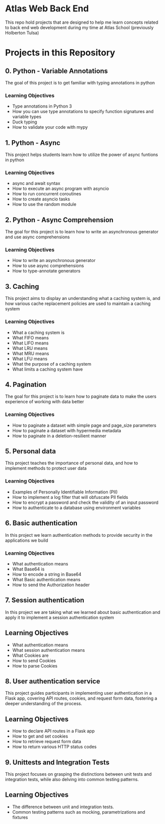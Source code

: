 # Atlas Web Back End
This repo hold projects that are designed to help me learn concepts related to back end web development during my time at Atlas School (previously Holberton Tulsa)

# Projects in this Repository

## 0. Python - Variable Annotations
The goal of this project is to get familiar with typing annotations in python
### Learning Objectives
- Type annotations in Python 3
- How you can use type annotations to specify function signatures and variable types
- Duck typing
- How to validate your code with mypy

## 1. Python - Async
This project helps students learn how to utilize the power of async funtions in python
### Learning Objectives
- async and await syntax
- How to execute an async program with asyncio
- How to run concurrent coroutines
- How to create asyncio tasks
- How to use the random module

## 2. Python - Async Comprehension
The goal for this project is to learn how to write an asynchronous generator and use async comprehensions
### Learning Objectives
- How to write an asynchronous generator
- How to use async comprehensions
- How to type-annotate generators

## 3. Caching
This project aims to display an understanding what a caching system is, and how various cache replacement policies are used to maintain a caching system
### Learning Objectives
- What a caching system is
- What FIFO means
- What LIFO means
- What LRU means
- What MRU means
- What LFU means
- What the purpose of a caching system
- What limits a caching system have

## 4. Pagination
The goal for this project is to learn how to paginate data to make the users experience of working with data better
### Learning Objectives
- How to paginate a dataset with simple page and page_size parameters
- How to paginate a dataset with hypermedia metadata
- How to paginate in a deletion-resilient manner

## 5. Personal data
This project teaches the importance of personal data, and how to implement methods to protect user data
### Learning Objectives
- Examples of Personally Identifiable Information (PII)
- How to implement a log filter that will obfuscate PII fields
- How to encrypt a password and check the validity of an input password
- How to authenticate to a database using environment variables

## 6. Basic authentication
In this project we learn authentication methods to provide security in the applications we build
### Learning Objectives
- What authentication means
- What Base64 is
- How to encode a string in Base64
- What Basic authentication means
- How to send the Authorization header

## 7. Session authentication
In this project we are taking what we learned about basic authentication and apply it to implement a session authentication system
## Learning Objectives
- What authentication means
- What session authentication means
- What Cookies are
- How to send Cookies
- How to parse Cookies

## 8. User authentication service
This project guides participants in implementing user authentication in a Flask app, covering API routes, cookies, and request form data, fostering a deeper understanding of the process.
## Learning Objectives
- How to declare API routes in a Flask app
- How to get and set cookies
- How to retrieve request form data
- How to return various HTTP status codes

## 9. Unittests and Integration Tests
This project focuses on grasping the distinctions between unit tests and integration tests, while also delving into common testing patterns.
## Learning Objectives
- The difference between unit and integration tests.
- Common testing patterns such as mocking, parametrizations and fixtures